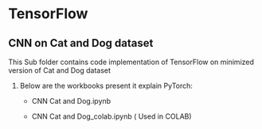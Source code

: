 # TensorFlow

## CNN on Cat and Dog dataset

This Sub folder contains code implementation of TensorFlow on minimized version of Cat and Dog dataset

1. Below are the workbooks present it explain PyTorch:

    - CNN Cat and Dog.ipynb
    
    - CNN Cat and Dog_colab.ipynb ( Used in COLAB)
